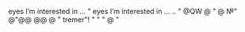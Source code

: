 eyes I’m interested in ...
"
eyes I’m interested in ...
..
"
@QW
@
"
@
№"
@"@@
@@
@
"
tremer"!
"
"
"
@
"
